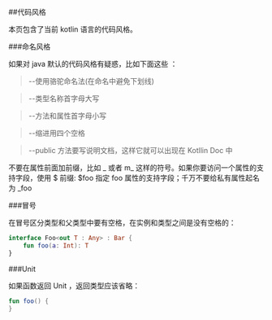 ##代码风格

本页包含了当前 kotlin 语言的代码风格。

###命名风格

如果对 java 默认的代码风格有疑惑，比如下面这些 ：

> --使用骆驼命名法(在命名中避免下划线)

> --类型名称首字母大写

> --方法和属性首字母小写

> --缩进用四个空格

> --public 方法要写说明文档，这样它就可以出现在 Kotllin Doc 中

不要在属性前面加前缀，比如 _ 或者 m_ 这样的符号。如果你要访问一个属性的支持字段，使用 $ 前缀: $foo 指定 foo 属性的支持字段；千万不要给私有属性起名为 _foo

###冒号

在冒号区分类型和父类型中要有空格，在实例和类型之间是没有空格的：

```kotlin
interface Foo<out T : Any> : Bar {
	fun foo(a: Int): T
}
```

###Unit

如果函数返回 Unit ，返回类型应该省略：

```kotlin
fun foo() {
}
```